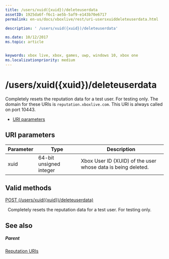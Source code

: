 ```yaml
---
title: /users/xuid({xuid})/deleteuserdata
assetID: 1925da6f-f6c1-ae5b-5af9-e143b70e6717
permalink: en-us/docs/xboxlive/rest/uri-usersxuiddeleteuserdata.html

description: ' /users/xuid({xuid})/deleteuserdata'

ms.date: 10/12/2017
ms.topic: article


keywords: xbox live, xbox, games, uwp, windows 10, xbox one
ms.localizationpriority: medium
---
```



# /users/xuid({xuid})/deleteuserdata
Completely resets the reputation data for a test user. For testing only. 
The domain for these URIs is `reputation.xboxlive.com`. This URI is always called on port 10443.
 
  * [URI parameters](#ID4EV)
 
<a id="ID4EV"></a>

 
## URI parameters
 
| Parameter| Type| Description| 
| --- | --- | --- | 
| xuid| 64-bit unsigned integer| Xbox User ID (XUID) of the user whose data is being deleted.| 
  
<a id="ID4EYB"></a>

 
## Valid methods

[POST (/users/xuid({xuid})/deleteuserdata)](uri-usersxuiddeleteuserdatapost.md)

&nbsp;&nbsp;Completely resets the reputation data for a test user. For testing only.
 
<a id="ID4ECC"></a>

 
## See also
 
<a id="ID4EEC"></a>

 
##### Parent 

[Reputation URIs](atoc-reference-reputation.md)

   